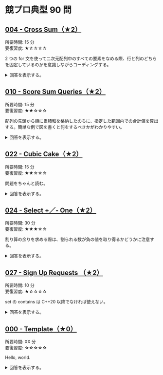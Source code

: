 # 競プロ典型 90 問 
## [004 - Cross Sum（★2）](https://atcoder.jp/contests/typical90/tasks/typical90_d)
所要時間: 15 分  
要復習度: ★☆☆☆☆

2 つの for 文を使って二次元配列中のすべての要素をなめる際、行と列のどちらを固定しているのかを意識しながらコーディングする。

<details>
<summary>
回答を表示する。
</summary>

```cpp
#include <bits/stdc++.h>

using namespace std;

int main() {
  int H, W;
  cin >> H >> W;
  vector<vector<int>> HW(H, vector<int>(W));
  vector<int> sum_of_row(H, 0), sum_of_column(W, 0);
  for (int i = 0; i < H; i++) {
    for (int j = 0; j < W; j++) {
      cin >> HW[i][j];
      sum_of_row[i] += HW[i][j];
      sum_of_column[j] += HW[i][j];
    }
  }

  for (int i = 0; i < H; i++) {
    for (int j = 0; j < W; j++) {
      cout << sum_of_row[i] + sum_of_column[j] - HW[i][j] << " ";
    }
    cout << endl;
  }

  return 0;
}
```

</details>

## [010 - Score Sum Queries（★2）](https://atcoder.jp/contests/typical90/tasks/typical90_j)
所要時間: 15 分  
要復習度: ★★☆☆☆

配列の先頭から順に累積和を格納したのちに、指定した範囲内での合計値を算出する。簡単な例で図を書くと何をするべきかがわかりやすい。

<details>
<summary>
回答を表示する。
</summary>

```cpp
#include <bits/stdc++.h>

using namespace std;

int main() {
  long long N;
  cin >> N;
  vector<long long> class_1_point(N+1, 0), class_2_point(N+1, 0);
  for (int i = 0; i < N; ++i) {
    int C, P;
    cin >> C >> P;

    if (C == 1) {
      class_1_point[i+1] = class_1_point[i] + P;
      class_2_point[i+1] = class_2_point[i];
    } else {
      class_2_point[i+1] = class_2_point[i] + P;
      class_1_point[i+1] = class_1_point[i];
    }
  }

  int Q;
  cin >> Q;
  for (int i = 0; i < Q; ++i) {
    int L, R;
    cin >> L >> R;
    cout << (class_1_point[R] - class_1_point[L-1]) << " ";
    cout << (class_2_point[R] - class_2_point[L-1]) << endl;
  }

  return 0;
}
```

</details>

## [022 - Cubic Cake（★2）](https://atcoder.jp/contests/typical90/tasks/typical90_v)
所要時間: 15 分  
要復習度: ★★☆☆☆

問題をちゃんと読む。

<details>
<summary>
回答を表示する。
</summary>

```cpp
#include <bits/stdc++.h>

using namespace std;

int main() {
  long long A, B, C;
  cin >> A >> B >> C;

  long long gcd;
  gcd = greatest_common_divisor(A, B);
  gcd = greatest_common_divisor(gcd, C);

  long long ans = A / gcd + B / gcd + C / gcd - 3;
  cout << ans << endl;

  return 0;
}
```

</details>

## [024 - Select +／- One（★2）](https://atcoder.jp/contests/typical90/tasks/typical90_x)
所要時間: 30 分  
要復習度: ★★★☆☆

割り算の余りを求める際は、割られる数が負の値を取り得るかどうかに注意する。

<details>
<summary>
回答を表示する。
</summary>

```cpp
#include <bits/stdc++.h>

using namespace std;

int main() {
  int N, K;
  cin >> N >> K;
  vector<int> A(N), B(N);
  for (int i = 0; i < N; i++) { cin >> A[i]; }
  for (int i = 0; i < N; i++) { cin >> B[i]; }

  vector<long long> diff(N);
  for (int i = 0; i < N; i++) { diff[i] = abs(A[i] - B[i]); }

  long long sum_of_diff = accumulate(diff.begin(), diff.end(), 0);
  if (K < sum_of_diff || (K - sum_of_diff) % 2) {
    cout << "No" << endl;
  } else {
    cout << "Yes" << endl;
  }

  return 0;
}
```

</details>

## [027 - Sign Up Requests （★2）](https://atcoder.jp/contests/typical90/tasks/typical90_aa)
所要時間: 10 分  
要復習度: ★☆☆☆☆

set の contains は C++20 以降でなければ使えない。

<details>
<summary>
回答を表示する。
</summary>

```cpp
#include <bits/stdc++.h>

using namespace std;

int main() {
  int N;
  cin >> N;

  set<string> usernames;
  for (int i = 1; i <= N; ++i) {
    string s;
    cin >> s;
    if (usernames.count(s) == 0) {
      cout << i << endl;
      usernames.insert(s);
    }
  }

  return 0;
}
```

</details>

## [000 - Template（★0）]()
所要時間: XX 分  
要復習度: ☆☆☆☆☆

Hello, world.

<details>
<summary>
回答を表示する。
</summary>

```cpp
#include <bits/stdc++.h>

using namespace std;

int main() {
  printf("Hello, world.\n")
  return 0;
}
```

</details>
